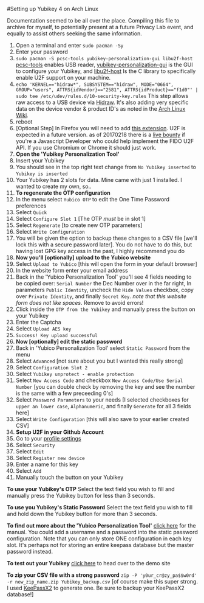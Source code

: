 #Setting up Yubikey 4 on Arch Linux

Documentation seemed to be all over the place. Compiling this file to archive for myself, to potentially present at a future Privacy Lab event, and equally to assist others seeking the same information.

1. Open a terminal and enter `sudo pacman -Sy`
2. Enter your password
3. `sudo pacman -S pcsc-tools yubikey-personalization-gui libu2f-host` [pcsc-tools](https://www.archlinux.org/packages/community/x86_64/pcsc-tools/) enables USB reader, [yubikey-personalization-gui](https://www.archlinux.org/packages/community/x86_64/yubikey-personalization-gui/) is the GUI to configure your Yubikey, and [libu2f-host](https://www.archlinux.org/packages/community/x86_64/libu2f-host/) Is the C library to specifically enable U2F support on your machine.
4. `echo 'KERNEL=="hidraw*", SUBSYSTEM=="hidraw", MODE="0664", GROUP="users", ATTRS{idVendor}=="2581", ATTRS{idProduct}=="f1d0"' | sudo tee /etc/udev/rules.d/10-security-key.rules` This step allows raw access to a USB device via [Hidraw](https://www.kernel.org/doc/Documentation/hid/hidraw.txt). It's also adding very specific data on the device vendor & product ID's as noted in the [Arch Linux Wiki](https://wiki.archlinux.org/index.php/Yubikey#FIDO_U2F_Security_Key_by_Plug-up_International).
5. reboot
6. [Optional Step] In Firefox you will need to add [this extension](https://addons.mozilla.org/en-US/firefox/addon/u2f-support-add-on/). U2F is expected in a future version. as of 20170218 there is a [live bounty](https://www.bountysource.com/issues/10401143-implement-the-fido-alliance-u2f-javascript-api/) if you're a Javascript Developer who could help implement the FIDO U2F API. If you use Chromium or Chrome it should just work.
7. **Open the 'Yubikey Personalization Tool'**
8. Insert your Yubikey
9. You should see in the top right text change from `No Yubikey inserted` to `Yubikey is inserted`
10. Your Yubikey has 2 slots for data. Mine came with just 1 installed. I wanted to create my own, so..
11. **To regenerate the OTP configuration**
11. In the menu select `Yubico OTP` to edit the One Time Password preferences
12. Select `Quick`
13. Select `Configure Slot 1` [The OTP *must* be in slot 1]
14. Select `Regenerate` [to create new OTP parameters]
15. Select `Write Configuration`
16. You will be given the option to backup these changes to a CSV file [we'll lock this with a secure password later]. You do not have to do this, but having lost GPG key access in the past, I highly recommend you do
17. **Now you'll [optionally] upload to the Yubico website**
18. Select `Upload to Yubico` [this will open the form in your default browser]
20. In the website form enter your email address
21. Back in the 'Yubico Personalization Tool' you'll see 4 fields needing to be copied over: `Serial Number` the Dec Number over in the far right, In parameters `Public Identity`, uncheck the `Hide Values` checkbox, copy over `Private Identity`, and finally `Secret Key`. *note that this website form does not like spaces*. Remove to avoid errors!
22. Click inside the `OTP from the Yubikey` and manually press the button on your Yubikey
23. Enter the Captcha
24. Select `Upload AES key`
25. `Success! Key upload successful`
26. **Now [optionally] edit the static password**
27. Back in 'Yubico Personalization Tool' select `Static Password` from the menu
28. Select `Advanced` [not sure about you but I wanted this really strong]
29. Select `Configuration Slot 2`
30. Select `Yubikey unprotect - enable protection`
31. Select `New Access Code` and checkbox `New Access Code/Use Serial Number` [you can double check by removing the key and see the number is the same with a few preceeding 0's]
32. Select `Password Parameters` to your needs [I selected checkboxes for `upper an lower case`, `Alphanumeric`, and finally `Generate` for all 3 fields here]
33. Select `Write Configuration` [this will also save to your earlier created CSV]
34. **Setup U2F in your Github Account**
35. Go to your [profile settings](https://github.com/settings/profile)
36. Select `Security`
37. Select `Edit`
38. Select `Register new device`
39. Enter a name for this key
40. Select `Add`
41. Manually touch the button on your Yubikey

**To use your Yubikey's OTP**
Select the text field you wish to fill and manually press the Yubikey button for less than 3 seconds.

**To use you Yubikey's Static Password**
Select the text field you wish to fill and hold down the Yubikey button for more than 3 seconds.

**To find out more about the 'Yubico Personalization Tool'** [click here](https://www.yubico.com/support/knowledge-base/categories/articles/yubikey-personalization-tool-users-guide/) for the manual. You could add a username and a password into the static password configuration. Note that you can only store ONE configuration in each key slot. It's perhaps not for storing an entire keepass database but the master password instead.

**To test out your Yubikey** [click here](https://demo.yubico.com/) to head over to the demo site

**To zip your CSV file with a strong password** `zip -P 'y0ur_cr@zy_pa$$w0rd' -r new_zip_name.zip Yubikey_backup.csv` [of course make this super strong. I used [KeePassX2](https://www.archlinux.org/packages/community/x86_64/keepassx2/) to generate one. Be sure to backup your KeePassX2 database!]
